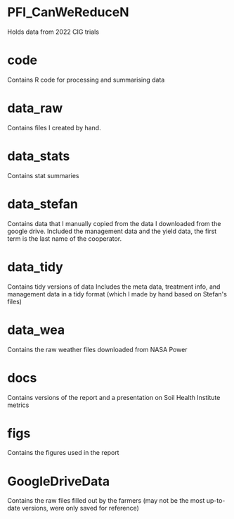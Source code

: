 # PFI_CanWeReduceN
Holds data from 2022 CIG trials

# code
Contains R code for processing and summarising data

# data_raw
Contains files I created by hand. 

# data_stats
Contains stat summaries

# data_stefan
Contains data that I manually copied from the data I downloaded from the google drive. 
Included the management data and the yield data, the first term is the last name of the cooperator. 

# data_tidy
Contains tidy versions of data
Includes the meta data, treatment info, and management data in a tidy format (which I made by hand based on Stefan's files)

# data_wea
Contains the raw weather files downloaded from NASA Power

# docs
Contains versions of the report and a presentation on Soil Health Institute metrics

# figs
Contains the figures used in the report

# GoogleDriveData
Contains the raw files filled out by the farmers (may not be the most up-to-date versions, were only saved for reference)
